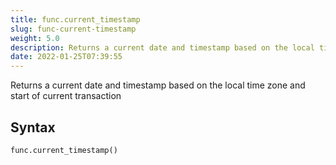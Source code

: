```yaml
---
title: func.current_timestamp
slug: func-current-timestamp
weight: 5.0
description: Returns a current date and timestamp based on the local time zone and start of current transaction
date: 2022-01-25T07:39:55
---
```


Returns a current date and timestamp based on the local time zone and start of current transaction

## Syntax
```python
func.current_timestamp()
```
